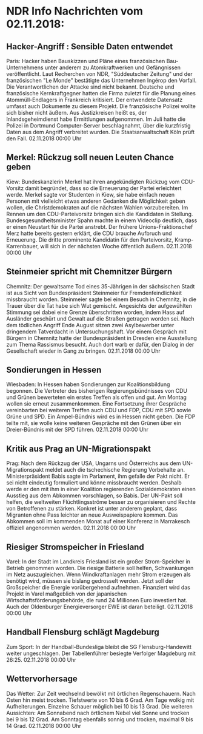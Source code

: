 # NDR Info Nachrichten vom 02.11.2018:


## Hacker-Angriff : Sensible Daten entwendet
Paris: Hacker haben Bauskizzen und Pläne eines französischen Bau-Unternehmens unter anderem zu Atomkraftwerken und Gefängnissen veröffentlicht. Laut Recherchen von NDR, "Süddeutscher Zeitung" und der französischen "Le Monde" bestätigte das Unternehmen Ingérop den Vorfall. Die Verantwortlichen der Attacke sind nicht bekannt. Deutsche und französische Kernkraftgegner hatten die Firma zuletzt für die Planung eines Atommüll-Endlagers in Frankreich kritisiert. Der entwendete Datensatz umfasst auch Dokumente zu diesem Projekt. Die französische Polizei wollte sich bisher nicht äußern. Aus Justizkreisen heißt es, der Inlandsgeheimdienst habe Ermittlungen aufgenommen. Im Juli hatte die Polizei in Dortmund Computer-Server beschlagnahmt, über die kurzfristig Daten aus dem Angriff verbreitet wurden. Die Staatsanwaltschaft Köln prüft den Fall. 02.11.2018 00:00 Uhr 

## Merkel: Rückzug soll neuen Leuten Chance geben
Kiew: 	Bundeskanzlerin Merkel hat ihren angekündigten Rückzug vom CDU-Vorsitz damit begründet, dass so die Erneuerung der Partei erleichtert werde. Merkel sagte vor Studenten in Kiew, sie habe einfach neuen Personen mit vielleicht etwas anderen Gedanken die Möglichkeit geben wollen, die Christdemokraten auf die nächsten Wahlen vorzubereiten. Im Rennen um den CDU-Parteivorsitz bringen sich die Kandidaten in Stellung. Bundesgesundheitsminister Spahn machte in einem Videoclip deutlich, dass er einen Neustart für die Partei anstrebt. Der frühere Unions-Fraktionschef Merz hatte bereits gestern erklärt, die CDU brauche Aufbruch und Erneuerung. Die dritte prominente Kandidatin für den Parteivorsitz, Kramp-Karrenbauer, will sich in der nächsten Woche öffentlich äußern. 02.11.2018 00:00 Uhr 

## Steinmeier spricht mit Chemnitzer Bürgern
Chemnitz: 	Der gewaltsame Tod eines 35-Jährigen in der sächsischen Stadt ist aus Sicht von Bundespräsident Steinmeier für Fremdenfeindlichkeit missbraucht worden. Steinmeier sagte bei einem Besuch in Chemnitz, in die Trauer über die Tat habe sich Wut gemischt. Angesichts der aufgewühlten Stimmung sei dabei eine Grenze überschritten worden, indem Hass auf Ausländer geschürt und Gewalt auf die Straßen getragen worden sei. Nach dem tödlichen Angriff Ende August sitzen zwei Asylbewerber unter dringendem Tatverdacht in Untersuchungshaft. Vor einem Gespräch mit Bürgern in Chemnitz hatte der Bundespräsident in Dresden eine Ausstellung zum Thema Rassismus besucht. Auch dort warb er dafür, den Dialog in der Gesellschaft wieder in Gang zu bringen. 02.11.2018 00:00 Uhr 

## Sondierungen in Hessen
Wiesbaden: In Hessen haben Sondierungen zur Koalitionsbildung begonnen. Die Vertreter des bisherigen Regierungsbündnisses von CDU und Grünen bewerteten ein erstes Treffen als offen und gut. Am Montag wollen sie erneut zusammenkommen. Eine Fortsetzung ihrer Gespräche vereinbarten bei weiteren Treffen auch CDU und FDP, CDU mit SPD sowie Grüne und SPD. Ein Ampel-Bündnis wird es in Hessen nicht geben. Die FDP teilte mit, sie wolle keine weiteren Gespräche mit den Grünen über ein Dreier-Bündnis mit der SPD führen. 02.11.2018 00:00 Uhr 

## Kritik aus Prag an UN-Migrationspakt
Prag: 	Nach dem Rückzug der USA, Ungarns und Österreichs aus dem UN-Migrationspakt meldet auch die tschechische Regierung Vorbehalte an. Ministerpräsident Babis sagte im Parlament, ihm gefalle der Pakt nicht. Er sei nicht eindeutig formuliert und könne missbraucht werden. Deshalb werde er den mit ihm in einer Koalition regierenden Sozialdemokraten einen Ausstieg aus dem Abkommen vorschlagen, so Babis. Der UN-Pakt soll helfen, die weltweiten Flüchtlingsströme besser zu organisieren und Rechte von Betroffenen zu stärken. Konkret ist unter anderem geplant, dass Migranten ohne Pass leichter an neue Ausweispapiere kommen. Das Abkommen soll im kommenden Monat auf einer Konferenz in Marrakesch offiziell angenommen werden. 02.11.2018 00:00 Uhr 

## Riesiger Stromspeicher in Friesland
Varel: In der Stadt im Landkreis Friesland ist ein großer Strom-Speicher in Betrieb genommen worden. Die riesige Batterie soll helfen, Schwankungen im Netz auszugleichen. Wenn Windkraftanlagen mehr Strom erzeugen als benötigt wird, müssen sie bislang gedrosselt werden. Jetzt soll der Großspeicher die Energie vorübergehend aufnehmen. Finanziert wird das Projekt in Varel maßgeblich von der japanischen Wirtschaftsförderungsbehörde, die rund 24 Millionen Euro investiert hat. Auch der Oldenburger Energieversorger EWE ist daran beteiligt. 02.11.2018 00:00 Uhr 

## Handball Flensburg schlägt Magdeburg
Zum Sport: In der Handball-Bundesliga bleibt die SG Flensburg-Handewitt weiter ungeschlagen. Der Tabellenführer besiegte Verfolger  Magdeburg mit 26:25. 02.11.2018 00:00 Uhr 

## Wettervorhersage
Das Wetter:
Zur Zeit wechselnd bewölkt mit örtlichen Regenschauern. Nach Osten hin meist trocken. Tiefstwerte von 10 bis 6 Grad. Am Tage wolkig mit Aufheiterungen. Einzelne Schauer möglich bei 10 bis 13 Grad. Die weiteren Aussichten: Am Sonnabend nach örtlichem Nebel viel Sonne und trocken bei 9 bis 12 Grad. Am Sonntag ebenfalls sonnig und trocken, maximal 9 bis 14 Grad. 02.11.2018 00:00 Uhr 

